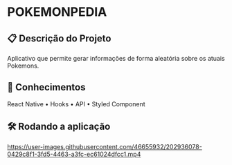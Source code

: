 # POKEMONPEDIA

## 📋 Descrição do Projeto
<p>Aplicativo que permite gerar informações de forma aleatória sobre os atuais Pokemons.</p>


## 🧠 Conhecimentos
<p>
 <a>React Native</a> •
 <a>Hooks</a> •
 <a>API</a> • 
 <a>Styled Component</a>
</p>


## 🛠️ Rodando a aplicação

https://user-images.githubusercontent.com/46655932/202936078-0429c8f1-3fd5-4463-a3fc-ec61024dfcc1.mp4
